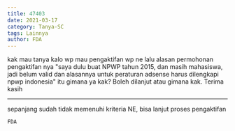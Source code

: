 ```yaml
---
title: 47403
date: 2021-03-17
category: Tanya-SC
tags: Lainnya
author: FDA
---
```


kak mau tanya kalo wp mau pengaktifan wp ne lalu alasan permohonan pengaktifan nya "saya dulu buat NPWP tahun 2015, dan masih mahasiswa, jadi belum valid dan alasannya untuk peraturan adsense harus dilengkapi npwp indonesia" itu gimana ya kak? Boleh dilanjut atau gimana kak. Terima kasih

---

sepanjang sudah tidak memenuhi kriteria NE, bisa lanjut proses pengaktifan

`FDA`
